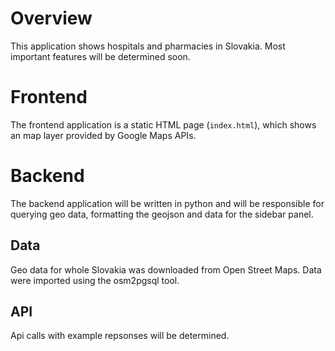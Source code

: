 # Overview

This application shows hospitals and pharmacies in Slovakia. Most important features will be determined soon.

# Frontend

The frontend application is a static HTML page (`index.html`), which shows an map layer provided by Google Maps APIs.

# Backend

The backend application will be written in python and will be responsible for querying geo data, formatting the geojson and data for the sidebar panel.

## Data

Geo data for whole Slovakia was downloaded from Open Street Maps. 
Data were imported using the osm2pgsql tool. 

## API

Api calls with example repsonses will be determined.